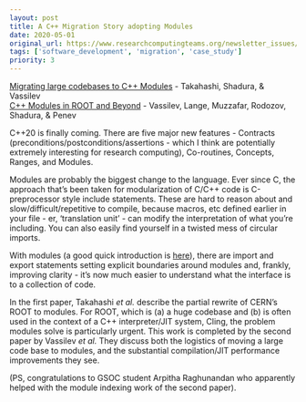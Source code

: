 ```yaml
---
layout: post
title: A C++ Migration Story adopting Modules
date: 2020-05-01
original_url: https://www.researchcomputingteams.org/newsletter_issues/0022
tags: ['software_development', 'migration', 'case_study']
priority: 3
---
```


<!-- markdownlint-disable MD033 -->
<!-- markdownlint-disable MD041 -->
<!-- markdownlint-disable MD049 -->

[Migrating large codebases to C++ Modules](https://arxiv.org/abs/1906.05092) - Takahashi, Shadura, & Vassilev <br/>
[C++ Modules in ROOT and Beyond](https://arxiv.org/abs/2004.06507) - Vassilev,  Lange, Muzzafar, Rodozov, Shadura, & Penev

C++20 is finally coming.   There are five major new features - Contracts (preconditions/postconditions/assertions - which I think are potentially extremely interesting for research computing), Co-routines, Concepts, Ranges, and Modules.

Modules are probably the biggest change to the language.  Ever since C, the approach that’s been taken for modularization of C/C++ code is C-preprocessor style include statements.  These are hard to reason about and slow/difficult/repetitive to compile, because macros, etc defined earlier in your file - er, ‘translation unit’ - can modify the interpretation of what you’re including.  You can also easily find yourself in a twisted mess of circular imports.

With modules (a good quick introduction is [here](https://vector-of-bool.github.io/2019/03/10/modules-1.html)), there are import and export statements setting explicit boundaries around modules and, frankly, improving clarity - it’s now much easier to understand what the interface is to a collection of code.

In the first paper, Takahashi *et al.* describe the partial rewrite of CERN’s ROOT to modules.  For ROOT, which is (a) a huge codebase and (b) is often used in the context of a C++ interpreter/JIT system, Cling, the problem modules solve is particularly urgent.  This work is completed by the second paper by Vassilev *et al.*  They discuss both the logistics of moving a large code base to modules, and the substantial compilation/JIT performance improvements they see.

(PS, congratulations to GSOC student Arpitha Raghunandan who apparently helped with the module indexing work of the second paper).

